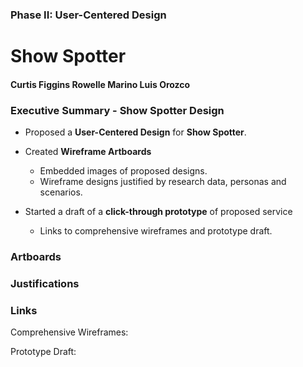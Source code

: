 ### Phase II: User-Centered Design

# Show Spotter

#### Curtis Figgins   Rowelle Marino   Luis Orozco


### Executive Summary - Show Spotter Design

   * Proposed a **User-Centered Design** for **Show Spotter**.
   
   * Created **Wireframe Artboards**
      * Embedded images of proposed designs.
      * Wireframe designs justified by research data, personas and scenarios.
    
   * Started a draft of a **click-through prototype** of proposed service
      * Links to comprehensive wireframes and prototype draft.
 

### Artboards

### Justifications

### Links

Comprehensive Wireframes:

Prototype Draft:
